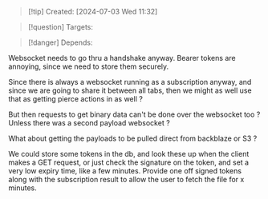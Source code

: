 
>[!tip] Created: [2024-07-03 Wed 11:32]

>[!question] Targets: 

>[!danger] Depends: 

Websocket needs to go thru a handshake anyway.
Bearer tokens are annoying, since we need to store them securely.

Since there is always a websocket running as a subscription anyway, and since we are going to share it between all tabs, then we might as well use that as getting pierce actions in as well ?

But then requests to get binary data can't be done over the websocket too ?
Unless there was a second payload websocket ?

What about getting the payloads to be pulled direct from backblaze or S3 ?

We could store some tokens in the db, and look these up when the client makes a GET request, or just check the signature on the token, and set a very low expiry time, like a few minutes.
Provide one off signed tokens along with the subscription result to allow the user to fetch the file for x minutes.
